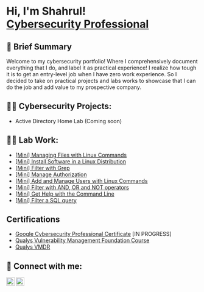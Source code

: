 <h1>Hi, I'm Shahrul! <br/><a href="https://www.linkedin.com/in/shahrulandeka/">Cybersecurity Professional</a>

<h2>🔭 Brief Summary</h2>

Welcome to my cybersecurity portfolio! Where I comprehensively document everything that I do, and label it as practical experience! I realize how tough it is to get an entry-level job when I have zero work experience. So I decided to take on practical projects and labs works to showcase that I can do the job and add value to my prospective company.
<h2>👨‍💻 Cybersecurity Projects:</h2>

  - Active Directory Home Lab (Coming soon)

<h2>👨‍💻 Lab Work:</h2>

  - [[Mini] Managing Files with Linux Commands](https://github.com/shahrulandeka/mini-manage-files)
  - [[Mini] Install Software in a Linux Distribution](https://github.com/shahrulandeka/install-software-in-linux)
  - [[Mini] Filter with Grep](https://github.com/shahrulandeka/filter-with-grep)
  - [[Mini] Manage Authorization](https://github.com/shahrulandeka/manage-authorization)
  - [[Mini] Add and Manage Users with Linux Commands](https://github.com/shahrulandeka/add-and-manage-users)
  - [[Mini] Filter with AND, OR and NOT operators](https://github.com/shahrulandeka/filter-operators)
  - [[Mini] Get Help with the Command Line](https://github.com/shahrulandeka/help-command-line)
  - [[Mini] Filter a SQL query](https://github.com/shahrulandeka/filter-query)

<h2>Certifications</h2>

  - [Google Cybersecurity Professional Certificate](https://github.com/shahrulandeka/LABURL) [IN PROGRESS]
  - [Qualys Vulnerability Management Foundation Course](https://i.imgur.com/zIFHz0N.jpg)
  - [Qualys VMDR](https://i.imgur.com/T4UMfOC.jpg)

<h2> 🤳 Connect with me:</h2>


[<img align="left" alt="JoshMadakor | LinkedIn" width="22px" src="https://cdn.jsdelivr.net/npm/simple-icons@v3/icons/linkedin.svg" />][linkedin]
[<img align="left" alt="JoshMadakor | Instagram" width="22px" src="https://cdn.jsdelivr.net/npm/simple-icons@v3/icons/instagram.svg" />][instagram]

[instagram]: https://www.instagram.com/an.s42/
[linkedin]: https://linkedin.com/in/shahrulandeka

<!--
**joshmadakor1/joshmadakor1** is a ✨ _special_ ✨ repository because its `README.md` (this file) appears on your GitHub profile.

Here are some ideas to get you started:

- 🔭 I’m currently working on ...
- 🌱 I’m currently learning ...
- 👯 I’m looking to collaborate on ...
- 🤔 I’m looking for help with ...
- 💬 Ask me about ...
- 📫 How to reach me: ...
- 😄 Pronouns: ...
- ⚡ Fun fact: ...
-->
